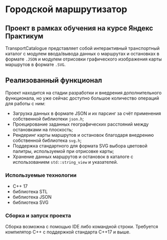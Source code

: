# Городской маршрутизатор

## Проект в рамках обучения на курсе Яндекс Практикум

TransportCatalogue представляет собой интерактивный транспортный каталог с модулем ввода/вывода данных о маршрутах и остановках в формате `.JSON` и модулем отрисовки графического изображения карты маршрутов в формате `.SVG`.

## Реализованный функционал

Проект находится на стадии разработки и внедрения дополнительного функционала, но уже сейчас доступно большое количество операций для работы с ним:

* Загрузка данных в формате JSON и их парсинг за счёт применения собственной библиотеки `json.h`;
* Проецирование заданных географических расстояний между остановками на плоскость;
* Рендеринг карты маршрутов и остановок благодаря внедрению собственной библиотека `svg.h`;
* Поддержка стандартного для формата SVG выбора цветовой палитры, используемой при отрисовке карты;
* Хранение данных маршрутов и остановок в каталоге с использованием `std::string_view` и указателей.

### Используемые технологии

* C++ 17
* библиотека STL
* библиотека JSON
* библиотека SVG

### Сборка и запуск проекта

Сборка возможна с помощью IDE либо командной строки. Требуется компилятор С++ с поддержкой стандарта C++17 и выше.